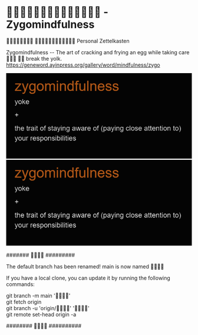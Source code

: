#  - Zygomindfulness

 
Personal Zettelkasten

Zygomindfulness -- The art of cracking and frying an egg while taking care   break the yolk.<br>
https://geneword.ayinpress.org/gallery/word/mindfulness/zygo


![](.png?raw=true)
![](zygomindfulness.png?raw=true)



#######  #########

The default branch has been renamed!
main is now named 

If you have a local clone, you can update it by running the following commands:

git branch -m main '' <br>
git fetch origin <br>
git branch -u 'origin/' '' <br>
git remote set-head origin -a <br>

########  ##########
